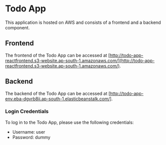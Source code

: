 # Todo App

This application is hosted on AWS and consists of a frontend and a backend component.

## Frontend

The frontend of the Todo App can be accessed at [http://todo-app-reactfrontend.s3-website.ap-south-1.amazonaws.com/](http://todo-app-reactfrontend.s3-website.ap-south-1.amazonaws.com/).

## Backend

The backend of the Todo App can be accessed at [http://todo-app-env.eba-dgvrb8ii.ap-south-1.elasticbeanstalk.com/].

### Login Credentials

To log in to the Todo App, please use the following credentials:

- Username: user
- Password: dummy

